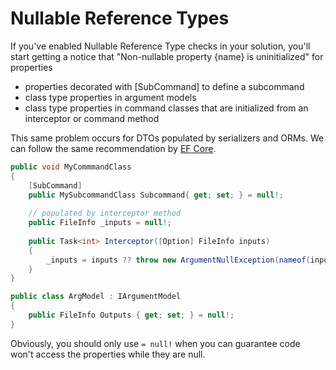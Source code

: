 # Nullable Reference Types

If you've enabled Nullable Reference Type checks in your solution, you'll start getting a notice that "Non-nullable property {name} is uninitialized" for properties

* properties decorated with [SubCommand] to define a subcommand
* class type properties in argument models
* class type properties in command classes that are initialized from an interceptor or command method

This same problem occurs for DTOs populated by serializers and ORMs. 
We can follow the same recommendation by [EF Core](https://docs.microsoft.com/en-us/ef/core/miscellaneous/nullable-reference-types#dbcontext-and-dbset).

```c#
public void MyCommmandClass
{
    [SubCommand]
    public MySubcommandClass Subcommand{ get; set; } = null!;
    
    // populated by interceptor method
    public FileInfo _inputs = null!;
    
    public Task<int> Interceptor([Option] FileInfo inputs)
    {
        _inputs = inputs ?? throw new ArgumentNullException(nameof(inputs));
    }
}

public class ArgModel : IArgumentModel
{
    public FileInfo Outputs { get; set; } = null!;
}
```

Obviously, you should only use `= null!` when you can guarantee code won't access the properties while they are null.
